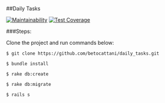 

##Daily Tasks

[![Maintainability](https://api.codeclimate.com/v1/badges/0af48455db53996b5f43/maintainability)](https://codeclimate.com/github/betocattani/daily_tasks/maintainability) [![Test Coverage](https://api.codeclimate.com/v1/badges/0af48455db53996b5f43/test_coverage)](https://codeclimate.com/github/betocattani/daily_tasks/test_coverage)

###Steps:

Clone the project and run commands below:
```
$ git clone https://github.com/betocattani/daily_tasks.git
```
```
$ bundle install
```

```
$ rake db:create
```
```
$ rake db:migrate
```
```
$ rails s
```
